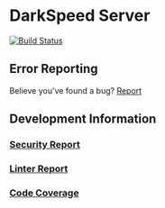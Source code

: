 # DarkSpeed Server

[![Build Status](https://travis-ci.com/aaronjsutton/DarkSpeed-Server.svg?token=yit2MGjwURDQTA7d5cCk&branch=rewrite)](https://travis-ci.com/aaronjsutton/DarkSpeed-Server)

## Error Reporting

Believe you've found a bug? [Report](https://github.com/aaronjsutton/DarkSpeed-Server/issues/new)

## Development Information
### [Security Report](https://dev.darkspeed.xyz/report/security.html)
### [Linter Report](https://dev.darkspeed.xyz/report/rubocop.html)
### [Code Coverage](https://dev.darkspeed.xyz/report/coverage)
